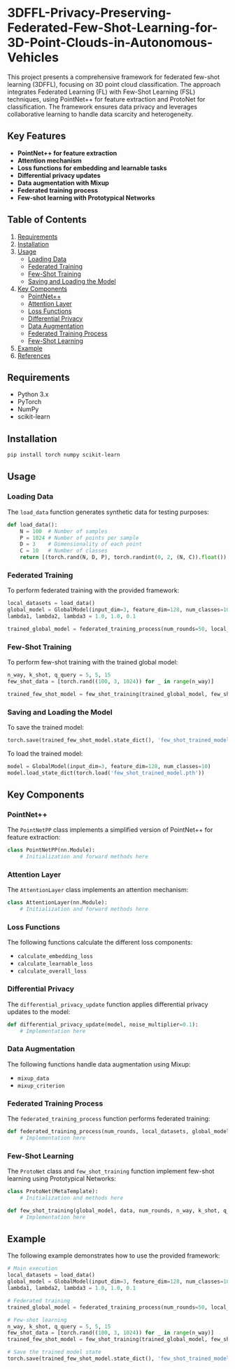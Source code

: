 # 3DFFL-Privacy-Preserving-Federated-Few-Shot-Learning-for-3D-Point-Clouds-in-Autonomous-Vehicles


This project presents a comprehensive framework for federated few-shot learning (3DFFL), focusing on 3D point cloud classification. The approach integrates Federated Learning (FL) with Few-Shot Learning (FSL) techniques, using PointNet++ for feature extraction and ProtoNet for classification. The framework ensures data privacy and leverages collaborative learning to handle data scarcity and heterogeneity.

## Key Features

- **PointNet++ for feature extraction**
- **Attention mechanism**
- **Loss functions for embedding and learnable tasks**
- **Differential privacy updates**
- **Data augmentation with Mixup**
- **Federated training process**
- **Few-shot learning with Prototypical Networks**

## Table of Contents
1. [Requirements](#requirements)
2. [Installation](#installation)
3. [Usage](#usage)
   - [Loading Data](#loading-data)
   - [Federated Training](#federated-training)
   - [Few-Shot Training](#few-shot-training)
   - [Saving and Loading the Model](#saving-and-loading-the-model)
4. [Key Components](#key-components)
   - [PointNet++](#pointnet)
   - [Attention Layer](#attention-layer)
   - [Loss Functions](#loss-functions)
   - [Differential Privacy](#differential-privacy)
   - [Data Augmentation](#data-augmentation)
   - [Federated Training Process](#federated-training-process)
   - [Few-Shot Learning](#few-shot-learning)
5. [Example](#example)
6. [References](#references)

## Requirements
- Python 3.x
- PyTorch
- NumPy
- scikit-learn

## Installation
```bash
pip install torch numpy scikit-learn
```

## Usage

### Loading Data
The `load_data` function generates synthetic data for testing purposes:
```python
def load_data():
    N = 100  # Number of samples
    P = 1024 # Number of points per sample
    D = 3    # Dimensionality of each point
    C = 10   # Number of classes
    return [(torch.rand(N, D, P), torch.randint(0, 2, (N, C)).float()) for _ in range(5)]
```

### Federated Training
To perform federated training with the provided framework:
```python
local_datasets = load_data()
global_model = GlobalModel(input_dim=3, feature_dim=128, num_classes=10).to('cuda' if torch.cuda.is_available() else 'cpu')
lambda1, lambda2, lambda3 = 1.0, 1.0, 0.1

trained_global_model = federated_training_process(num_rounds=50, local_datasets=local_datasets, global_model=global_model, lambda1=lambda1, lambda2=lambda2, lambda3=lambda3, apply_privacy=True)
```

### Few-Shot Training
To perform few-shot training with the trained global model:
```python
n_way, k_shot, q_query = 5, 5, 15
few_shot_data = [torch.rand((100, 3, 1024)) for _ in range(n_way)]

trained_few_shot_model = few_shot_training(trained_global_model, few_shot_data, num_rounds=10, n_way=n_way, k_shot=k_shot, q_query=q_query)
```

### Saving and Loading the Model
To save the trained model:
```python
torch.save(trained_few_shot_model.state_dict(), 'few_shot_trained_model.pth')
```
To load the trained model:
```python
model = GlobalModel(input_dim=3, feature_dim=128, num_classes=10)
model.load_state_dict(torch.load('few_shot_trained_model.pth'))
```

## Key Components

### PointNet++
The `PointNetPP` class implements a simplified version of PointNet++ for feature extraction:
```python
class PointNetPP(nn.Module):
    # Initialization and forward methods here
```

### Attention Layer
The `AttentionLayer` class implements an attention mechanism:
```python
class AttentionLayer(nn.Module):
    # Initialization and forward methods here
```

### Loss Functions
The following functions calculate the different loss components:
- `calculate_embedding_loss`
- `calculate_learnable_loss`
- `calculate_overall_loss`

### Differential Privacy
The `differential_privacy_update` function applies differential privacy updates to the model:
```python
def differential_privacy_update(model, noise_multiplier=0.1):
    # Implementation here
```

### Data Augmentation
The following functions handle data augmentation using Mixup:
- `mixup_data`
- `mixup_criterion`

### Federated Training Process
The `federated_training_process` function performs federated training:
```python
def federated_training_process(num_rounds, local_datasets, global_model, lambda1, lambda2, lambda3, apply_privacy=False):
    # Implementation here
```

### Few-Shot Learning
The `ProtoNet` class and `few_shot_training` function implement few-shot learning using Prototypical Networks:
```python
class ProtoNet(MetaTemplate):
    # Initialization and methods here
```
```python
def few_shot_training(global_model, data, num_rounds, n_way, k_shot, q_query):
    # Implementation here
```

## Example
The following example demonstrates how to use the provided framework:
```python
# Main execution
local_datasets = load_data()
global_model = GlobalModel(input_dim=3, feature_dim=128, num_classes=10).to('cuda' if torch.cuda.is_available() else 'cpu')
lambda1, lambda2, lambda3 = 1.0, 1.0, 0.1

# Federated training
trained_global_model = federated_training_process(num_rounds=50, local_datasets=local_datasets, global_model=global_model, lambda1=lambda1, lambda2=lambda2, lambda3=lambda3, apply_privacy=True)

# Few-shot learning
n_way, k_shot, q_query = 5, 5, 15
few_shot_data = [torch.rand((100, 3, 1024)) for _ in range(n_way)]
trained_few_shot_model = few_shot_training(trained_global_model, few_shot_data, num_rounds=10, n_way=n_way, k_shot=k_shot, q_query=q_query)

# Save the trained model state
torch.save(trained_few_shot_model.state_dict(), 'few_shot_trained_model.pth')
```
